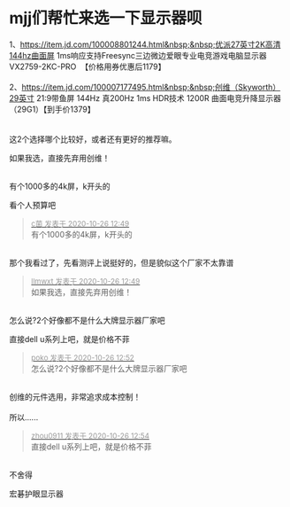 # mjj们帮忙来选一下显示器呗


1、https://item.jd.com/100008801244.html&nbsp;&nbsp;优派27英寸2K高清144hz曲面屏 1ms响应支持Freesync三边微边爱眼专业电竞游戏电脑显示器VX2759-2KC-PRO&nbsp;&nbsp;【价格用券优惠后1179】<br />
<br />
2、https://item.jd.com/100007177495.html&nbsp;&nbsp;创维（Skyworth）29英寸 21:9带鱼屏 144Hz 真200Hz 1ms HDR技术 1200R 曲面电竞升降显示器（29G1）【到手价1379】<br />
<br />
<br />
这2个选择哪个比较好，或者还有更好的推荐嘛。

如果我选，直接先弃用创维！<br />
<br />
<img src="static/image/smiley/default/lol.gif" smilieid="12" border="0" alt="" /><img src="static/image/smiley/default/lol.gif" smilieid="12" border="0" alt="" /><img src="static/image/smiley/default/lol.gif" smilieid="12" border="0" alt="" />

有个1000多的4k屏，k开头的

看个人预算吧

<div class="quote"><blockquote><font size="2"><a href="https://www.hostloc.com/forum.php?mod=redirect&amp;goto=findpost&amp;pid=9353575&amp;ptid=758549" target="_blank"><font color="#999999">c菌 发表于 2020-10-26 12:49</font></a></font><br />
有个1000多的4k屏，k开头的</blockquote></div><br />
那个我看过了，先看测评上说挺好的，但是貌似这个厂家不太靠谱

<div class="quote"><blockquote><font size="2"><a href="https://www.hostloc.com/forum.php?mod=redirect&amp;goto=findpost&amp;pid=9353574&amp;ptid=758549" target="_blank"><font color="#999999">llmwxt 发表于 2020-10-26 12:49</font></a></font><br />
如果我选，直接先弃用创维！</blockquote></div><br />
怎么说?2个好像都不是什么大牌显示器厂家吧

直接dell u系列上吧，就是价格不菲

<div class="quote"><blockquote><font size="2"><a href="https://www.hostloc.com/forum.php?mod=redirect&amp;goto=findpost&amp;pid=9353584&amp;ptid=758549" target="_blank"><font color="#999999">poko 发表于 2020-10-26 12:52</font></a></font><br />
怎么说?2个好像都不是什么大牌显示器厂家吧</blockquote></div><br />
创维的元件选用，非常追求成本控制！<br />
<br />
所以......

<div class="quote"><blockquote><font size="2"><a href="https://www.hostloc.com/forum.php?mod=redirect&amp;goto=findpost&amp;pid=9353591&amp;ptid=758549" target="_blank"><font color="#999999">zhou0911 发表于 2020-10-26 12:54</font></a></font><br />
直接dell u系列上吧，就是价格不菲</blockquote></div><br />
不舍得<img src="static/image/smiley/yct/014.gif" smilieid="45" border="0" alt="" />

宏碁护眼显示器
